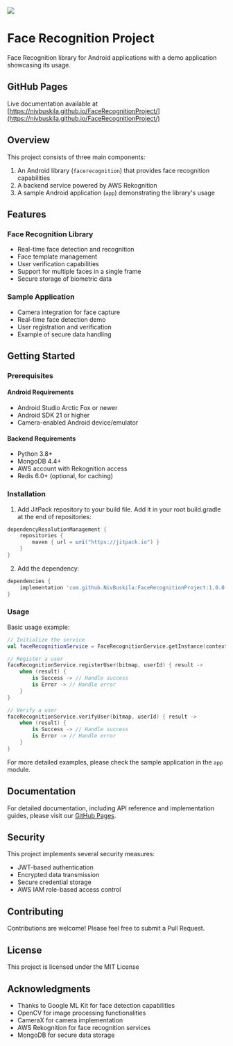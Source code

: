 [![](https://jitpack.io/v/NivBuskila/FaceRecognitionProject.svg)](https://jitpack.io/#NivBuskila/FaceRecognitionProject)

# Face Recognition Project

Face Recognition library for Android applications with a demo application showcasing its usage.

## GitHub Pages

Live documentation available at [https://nivbuskila.github.io/FaceRecognitionProject/](https://nivbuskila.github.io/FaceRecognitionProject/)

## Overview

This project consists of three main components:
1. An Android library (`facerecognition`) that provides face recognition capabilities
2. A backend service powered by AWS Rekognition
3. A sample Android application (`app`) demonstrating the library's usage

## Features

### Face Recognition Library
- Real-time face detection and recognition
- Face template management
- User verification capabilities
- Support for multiple faces in a single frame
- Secure storage of biometric data

### Sample Application
- Camera integration for face capture
- Real-time face detection demo
- User registration and verification
- Example of secure data handling

## Getting Started

### Prerequisites

#### Android Requirements
- Android Studio Arctic Fox or newer
- Android SDK 21 or higher
- Camera-enabled Android device/emulator

#### Backend Requirements
- Python 3.8+
- MongoDB 4.4+
- AWS account with Rekognition access
- Redis 6.0+ (optional, for caching)

### Installation

1. Add JitPack repository to your build file. Add it in your root build.gradle at the end of repositories:
```gradle
dependencyResolutionManagement {
    repositories {
        maven { url = uri("https://jitpack.io") }
    }
}
```

2. Add the dependency:
```gradle
dependencies {
    implementation 'com.github.NivBuskila:FaceRecognitionProject:1.0.0'
}
```

### Usage

Basic usage example:

```kotlin
// Initialize the service
val faceRecognitionService = FaceRecognitionService.getInstance(context)

// Register a user
faceRecognitionService.registerUser(bitmap, userId) { result ->
    when (result) {
        is Success -> // Handle success
        is Error -> // Handle error
    }
}

// Verify a user
faceRecognitionService.verifyUser(bitmap, userId) { result ->
    when (result) {
        is Success -> // Handle success
        is Error -> // Handle error
    }
}
```

For more detailed examples, please check the sample application in the `app` module.

## Documentation

For detailed documentation, including API reference and implementation guides, please visit our [GitHub Pages](https://NivBuskila.github.io/FaceRecognitionProject/).

## Security

This project implements several security measures:
- JWT-based authentication
- Encrypted data transmission
- Secure credential storage
- AWS IAM role-based access control

## Contributing

Contributions are welcome! Please feel free to submit a Pull Request.

## License

This project is licensed under the MIT License

## Acknowledgments

- Thanks to Google ML Kit for face detection capabilities
- OpenCV for image processing functionalities
- CameraX for camera implementation
- AWS Rekognition for face recognition services
- MongoDB for secure data storage